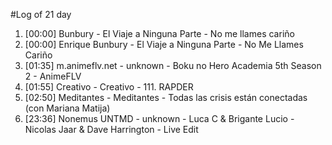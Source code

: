 #Log of 21 day

1. [00:00] Bunbury - El Viaje a Ninguna Parte - No me llames cariño
1. [00:00] Enrique Bunbury - El Viaje a Ninguna Parte - No Me Llames Cariño
1. [01:35] m.animeflv.net - unknown - Boku no Hero Academia 5th Season 2 - AnimeFLV
1. [01:55] Creativo - Creativo - 111. RAPDER
1. [02:50] Meditantes - Meditantes - Todas las crisis están conectadas (con Mariana Matija)
1. [23:36] Nonemus UNTMD - unknown - Luca C & Brigante Lucio - Nicolas Jaar & Dave Harrington - Live Edit

